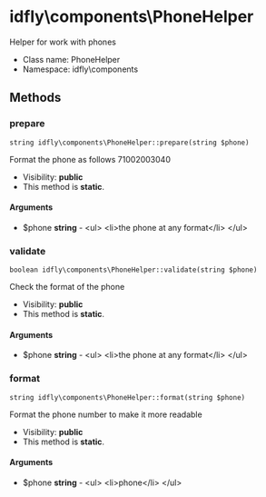 idfly\components\PhoneHelper
===============

Helper for work with phones




* Class name: PhoneHelper
* Namespace: idfly\components







Methods
-------


### prepare

    string idfly\components\PhoneHelper::prepare(string $phone)

Format the phone as follows
71002003040



* Visibility: **public**
* This method is **static**.


#### Arguments
* $phone **string** - &lt;ul&gt;
&lt;li&gt;the phone at any format&lt;/li&gt;
&lt;/ul&gt;



### validate

    boolean idfly\components\PhoneHelper::validate(string $phone)

Check the format of the phone



* Visibility: **public**
* This method is **static**.


#### Arguments
* $phone **string** - &lt;ul&gt;
&lt;li&gt;the phone at any format&lt;/li&gt;
&lt;/ul&gt;



### format

    string idfly\components\PhoneHelper::format(string $phone)

Format the phone number to make it more readable



* Visibility: **public**
* This method is **static**.


#### Arguments
* $phone **string** - &lt;ul&gt;
&lt;li&gt;phone&lt;/li&gt;
&lt;/ul&gt;


